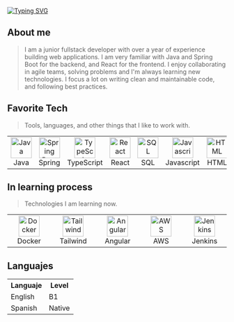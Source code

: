 [![Typing SVG](https://readme-typing-svg.herokuapp.com?font=Fira+Code&pause=1000&color=3698F7&center=true&random=false&width=435&lines=Hello+there!!;Welcome+to+Alex's+GitHub)](https://git.io/typing-svg)

<h2 align="left" id="macropower-tech">About me</h2>

> I am a junior fullstack developer with over a year of experience building web applications. I am very familiar with Java and Spring Boot for the backend, and React for the frontend. I enjoy collaborating in agile teams, solving problems and I'm always learning new technologies. I focus a lot on writing clean and maintainable code, and following best practices.



<h2 align="left" id="macropower-tech">Favorite Tech</h2>

> Tools, languages, and other things that I like to work with.

<table>
  <tr>
    <td align="center" width="96">
      <a href="#macropower-tech">
        <img src="https://www.vectorlogo.zone/logos/java/java-icon.svg" width="48" height="48" alt="Java" />
      </a>
      <br>Java
    </td>
    </td>
     <td align="center" width="96">
      <a href="#macropower-tech" >
        <img src="https://www.svgrepo.com/show/376350/spring.svg" width="48" height="48" alt="Spring Boot" />
      </a>
      <br>Spring
    </td>
   </td>
        <td align="center" width="96">
      <a href="#macropower-tech">
        <img src="https://upload.wikimedia.org/wikipedia/commons/4/4c/Typescript_logo_2020.svg" width="48" height="48" alt="TypeScript" />
      </a>
      <br>TypeScript
    </td>   
    <td align="center" width="96">
      <a href="#macropower-tech">
        <img src="https://upload.wikimedia.org/wikipedia/commons/a/a7/React-icon.svg" width="48" height="48" alt="React" />
      </a>
      <br>React
    </td>
    <td align="center" width="96"> 
      <a href="#macropower-tech" >
        <img src="https://www.svgrepo.com/show/331760/sql-database-generic.svg" width="48" height="48" alt="SQL" />
      </a>
      <br>SQL
    </td>
   <td align="center" width="96">
      <a href="#macropower-tech" >
        <img src="https://www.svgrepo.com/show/452045/js.svg" width="48" height="48" alt="Javascript" />
      </a>
      <br>Javascript
    </td>
    <td align="center" width="96">
      <a href="#macropower-tech" >
        <img src="https://www.svgrepo.com/show/452228/html-5.svg" width="48" height="48" alt="HTML" />
      </a>
      <br>HTML
    </td>
     <td align="center" width="96">
      <a href="#macropower-tech" >
        <img src="https://www.svgrepo.com/show/452185/css-3.svg" width="48" height="48" alt="CSS" />
      </a>
      <br>CSS
   <td align="center" width="96">
      <a href="#macropower-tech">
        <img src="https://www.vectorlogo.zone/logos/python/python-icon.svg" width="48" height="48" alt="Python" />
      </a>
      <br>Python  
  <td align="center"  width="96">
      <a href="#macropower-tech">
        <img src="https://www.svgrepo.com/show/373966/php.svg" width="48" height="48" alt="PHP" />
      </a>
      <br>PHP
    </td>  
  </tr>
</table>



<h2 align="left" id="macropower-tech">In learning process</h2>

> Technologies I am learning now.

<table>
  <tr>
    <td align="center" width="96">
      <a href="#macropower-tech">
        <img src="https://www.svgrepo.com/show/452192/docker.svg" width="48" height="48" alt="Docker" />
      </a>
      <br>Docker
    </td>
    </td>
     <td align="center" width="96">
      <a href="#macropower-tech" >
        <img src="https://www.svgrepo.com/show/374118/tailwind.svg" width="48" height="48" alt="Tailwind" />
      </a>
      <br>Tailwind
    </td>
    <td align="center" width="96">
      <a href="#macropower-tech" >
        <img src="https://upload.wikimedia.org/wikipedia/commons/c/cf/Angular_full_color_logo.svg" width="48" height="48" alt="Angular" />
      </a>
      <br>Angular
    </td>
       <td align="center" width="96">
      <a href="#macropower-tech" >
        <img src="https://www.svgrepo.com/show/448266/aws.svg" width="48" height="48" alt="AWS" />
      </a>
      <br>AWS
    </td>
    <td align="center" width="96">
      <a href="#macropower-tech" >
        <img src="https://www.svgrepo.com/show/373699/jenkins.svg" width="48" height="48" alt="Jenkins" />
      </a>
      <br>Jenkins
    </td>

</table>


<h2 align="left" id="macropower-tech">Languajes</h2>

<table>
  <tr>
    <th>Languaje</th>
    <th>Level</th>
  </tr>
  <tr>
     <td>English</td>
      <td>B1</td>
  </tr>
 <tr>
     <td>Spanish</td>
      <td>Native</td>
  </tr>
</table>
